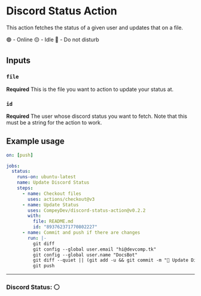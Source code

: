 # Discord Status Action

This action fetches the status of a given user and updates that on a file. 

🟢 - Online
🟡 - Idle
🔴 - Do not disturb

## Inputs

### `file`

**Required** This is the file you want to action to update your status at. 

### `id`

**Required** The user whose discord status you want to fetch. Note that this must be a string for the action to work. 

## Example usage

```yml
on: [push]

jobs:
  status:
    runs-on: ubuntu-latest
    name: Update Discord Status
    steps:
      - name: Checkout files
        uses: actions/checkout@v3
      - name: Update Status
        uses: CompeyDev/discord-status-action@v0.2.2
        with:
          file: README.md
          id: "893762371770802227"
      - name: Commit and push if there are changes
        run: |-
          git diff
          git config --global user.email "hi@devcomp.tk"
          git config --global user.name "DocsBot"
          git diff --quiet || (git add -u && git commit -m "🚀 Update Discord Status")
          git push               
```

---

### Discord Status: ⚪
